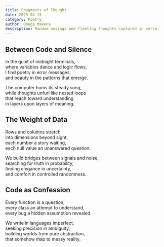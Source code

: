 ```yaml
---
title: Fragments of Thought
date: 2025-04-15
category: Poetry
author: Omega Makena
description: Random musings and fleeting thoughts captured in verse.
---
```


## Between Code and Silence

In the quiet of midnight terminals,  
where variables dance and logic flows,  
I find poetry in error messages,  
and beauty in the patterns that emerge.

The computer hums its steady song,  
while thoughts unfurl like nested loops  
that reach toward understanding  
in layers upon layers of meaning.

## The Weight of Data

Rows and columns stretch  
into dimensions beyond sight,  
each number a story waiting,  
each null value an unanswered question.

We build bridges between signals and noise,  
searching for truth in probability,  
finding elegance in uncertainty,  
and comfort in controlled randomness.

## Code as Confession

Every function is a question,  
every class an attempt to understand,  
every bug a hidden assumption revealed.

We write in languages imperfect,  
seeking precision in ambiguity,  
building worlds from pure abstraction,  
that somehow map to messy reality.


